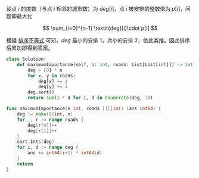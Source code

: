 设点 $i$ 的度数（与点 $i$ 相邻的城市数）为 $\textit{deg}[i]$，点 $i$ 被安排的整数值为 $p[i]$，问题即最大化

$$
\sum_{i=0}^{n-1} \textit{deg}[i]\cdot p[i]
$$

根据 [排序不等式](https://baike.baidu.com/item/%E6%8E%92%E5%BA%8F%E4%B8%8D%E7%AD%89%E5%BC%8F/7775728) 可知，$\textit{deg}$ 最小的安排 $1$，次小的安排 $2$，依此类推。因此排序后累加即得到答案。

```Python [sol1-Python3]
class Solution:
    def maximumImportance(self, n: int, roads: List[List[int]]) -> int:
        deg = [0] * n
        for x, y in roads:
            deg[x] += 1
            deg[y] += 1
        deg.sort()
        return sum(i * d for i, d in enumerate(deg, 1))
```

```go [sol1-Go]
func maximumImportance(n int, roads [][]int) (ans int64) {
	deg := make([]int, n)
	for _, r := range roads {
		deg[r[0]]++
		deg[r[1]]++
	}
	sort.Ints(deg)
	for i, d := range deg {
		ans += int64(i+1) * int64(d)
	}
	return
}
```
